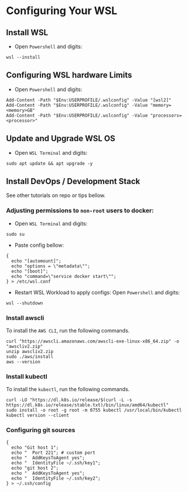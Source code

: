 # Configuring Your WSL

## Install WSL
 - Open `Powershell` and digits:
```
wsl --install
```
## Configuring WSL hardware Limits
 - Open `Powershell` and digits:
```
Add-Content -Path "$Env:USERPROFILE/.wslconfig" -Value "[wsl2]"
Add-Content -Path "$Env:USERPROFILE/.wslconfig" -Value "memory=<memory>GB"
Add-Content -Path "$Env:USERPROFILE/.wslconfig" -Value "processors=<processor>"
```

## Update and Upgrade WSL OS
 - Open `WSL Terminal` and digits:
```
sudo apt update && apt upgrade -y
```

## Install DevOps / Development Stack
See other tutorials on repo or tips bellow.

### Adjusting permissions to `non-root` users to docker:
 - Open `WSL Terminal` and digits:
```
sudo su
```

 - Paste config bellow:
```
{
  echo "[automount]";
  echo "options = \"metadata\"";
  echo "[boot]";
  echo "command=\"service docker start\"";
} > /etc/wsl.conf
```
 - Restart WSL Workload to apply configs: Open `Powershell` and digits:
```
wsl --shutdown
```

### Install awscli
To install the `AWS CLI`, run the following commands.
```
curl "https://awscli.amazonaws.com/awscli-exe-linux-x86_64.zip" -o "awscliv2.zip"
unzip awscliv2.zip
sudo ./aws/install
aws --version
```

### Install kubectl
To install the `kubectl`, run the following commands.
```
curl -LO "https://dl.k8s.io/release/$(curl -L -s https://dl.k8s.io/release/stable.txt)/bin/linux/amd64/kubectl"
sudo install -o root -g root -m 0755 kubectl /usr/local/bin/kubectl
kubectl version --client
```

### Configuring git sources
```
{
  echo "Git host 1";
  echo "  Port 221"; # custom port
  echo "  AddKeysToAgent yes";
  echo "  IdentityFile ~/.ssh/key1";
  echo "git host 2";
  echo "  AddKeysToAgent yes";
  echo "  IdentityFile ~/.ssh/key2";
} > ~/.ssh/config
```
